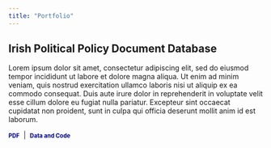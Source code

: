 ```yaml
---
title: "Portfolio"
---
```


## Irish Political Policy Document Database

Lorem ipsum dolor sit amet, consectetur adipiscing elit, sed do eiusmod tempor incididunt ut labore et dolore magna aliqua. Ut enim ad minim veniam, quis nostrud exercitation ullamco laboris nisi ut aliquip ex ea commodo consequat. Duis aute irure dolor in reprehenderit in voluptate velit esse cillum dolore eu fugiat nulla pariatur. Excepteur sint occaecat cupidatat non proident, sunt in culpa qui officia deserunt mollit anim id est laborum.

<p>
  <a href="pdf-link-url" style="text-decoration: none; color: #00008B; font-weight: bold; font-size: 0.8em;">PDF</a> &nbsp;|&nbsp;
  <a href="https://github.com/mcclenjam/IrishPolPolicyDocs" style="text-decoration: none; color: #00008B; font-weight: bold; font-size: 0.8em;">Data and Code</a>
</p>
